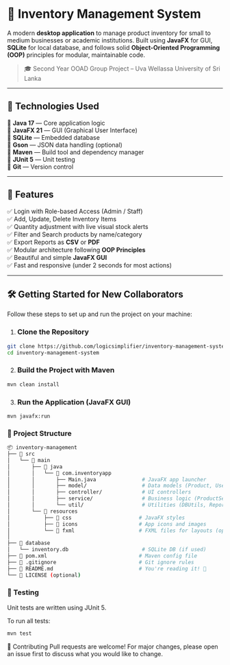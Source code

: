 # 🧾 Inventory Management System

A modern **desktop application** to manage product inventory for small to medium businesses or academic institutions. Built using **JavaFX** for GUI, **SQLite** for local database, and follows solid **Object-Oriented Programming (OOP)** principles for modular, maintainable code.

> 🎓 Second Year OOAD Group Project – Uva Wellassa University of Sri Lanka

---

## 🔧 Technologies Used

🔹 **Java 17** — Core application logic  
🔹 **JavaFX 21** — GUI (Graphical User Interface)  
🔹 **SQLite** — Embedded database  
🔹 **Gson** — JSON data handling (optional)  
🔹 **Maven** — Build tool and dependency manager  
🔹 **JUnit 5** — Unit testing  
🔹 **Git** — Version control

---

## 🚀 Features

✅ Login with Role-based Access (Admin / Staff)  
✅ Add, Update, Delete Inventory Items  
✅ Quantity adjustment with live visual stock alerts  
✅ Filter and Search products by name/category  
✅ Export Reports as **CSV** or **PDF**  
✅ Modular architecture following **OOP Principles**  
✅ Beautiful and simple **JavaFX GUI**  
✅ Fast and responsive (under 2 seconds for most actions)

---

## 🛠️ Getting Started for New Collaborators

Follow these steps to set up and run the project on your machine:

1. ### Clone the Repository

```bash
git clone https://github.com/logicsimplifier/inventory-management-system.git
cd inventory-management-system
```

2. ### Build the Project with Maven

```bash
mvn clean install
```

3. ### Run the Application (JavaFX GUI)
```
mvn javafx:run
````

### 📂 Project Structure
```bash
📦 inventory-management
├── 📁 src
│   └── 📁 main
│       ├── 📁 java
│       │   └── 📁 com.inventoryapp
│       │       ├── Main.java               # JavaFX app launcher
│       │       ├── model/                  # Data models (Product, User)
│       │       ├── controller/             # UI controllers
│       │       ├── service/                # Business logic (ProductService, etc.)
│       │       └── util/                   # Utilities (DBUtils, ReportExporter)
│       └── 📁 resources
│           ├── 📁 css                      # JavaFX styles
│           ├── 📁 icons                    # App icons and images
│           └── 📁 fxml                     # FXML files for layouts (optional)
│
├── 📁 database
│   └── inventory.db                        # SQLite DB (if used)
├── 📄 pom.xml                              # Maven config file
├── 📄 .gitignore                           # Git ignore rules
├── 📄 README.md                            # You're reading it! 📘
└── 📄 LICENSE (optional)
```

### 🧪 Testing
Unit tests are written using JUnit 5.

To run all tests:

```bash
mvn test
````

🤝 Contributing
Pull requests are welcome! For major changes, please open an issue first to discuss what you would like to change.
